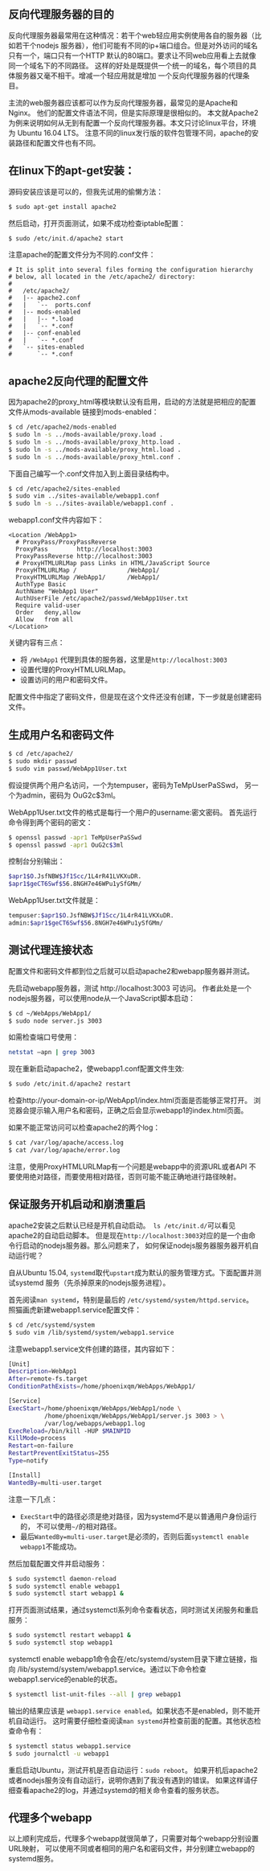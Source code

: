 
<!-- 搭建Apache2反向代理服务器 -->

## 反向代理服务器的目的

反向代理服务器最常用在这种情况：若干个web轻应用实例使用各自的服务器（比如若干个nodejs
服务器），他们可能有不同的ip+端口组合。但是对外访问的域名只有一个，端口只有一个HTTP
默认的80端口。要求让不同web应用看上去就像同一个域名下的不同路径。
这样的好处是既提供一个统一的域名，每个项目的具体服务器又毫不相干。增减一个轻应用就是增加
一个反向代理服务器的代理条目。

主流的web服务器应该都可以作为反向代理服务器，最常见的是Apache和Nginx。
他们的配置文件语法不同，但是实际原理是很相似的。
本文就Apache2为例来说明如何从无到有配置一个反向代理服务器。本文只讨论linux平台，环境为
Ubuntu 16.04 LTS。
注意不同的linux发行版的软件包管理不同，apache的安装路径和配置文件也有不同。

## 在linux下的apt-get安装：

源码安装应该是可以的，但我先试用的偷懒方法：

```sh
$ sudo apt-get install apache2
```

然后启动，打开页面测试，如果不成功检查iptable配置：
```sh
$ sudo /etc/init.d/apache2 start
```
注意apache的配置文件分为不同的.conf文件：
```
# It is split into several files forming the configuration hierarchy
# below, all located in the /etc/apache2/ directory:
#
#   /etc/apache2/
#   |-- apache2.conf
#   |   `--  ports.conf
#   |-- mods-enabled
#   |   |-- *.load
#   |   `-- *.conf
#   |-- conf-enabled
#   |   `-- *.conf
#   `-- sites-enabled
#       `-- *.conf
```


## apache2反向代理的配置文件


因为apache2的proxy_html等模块默认没有启用，启动的方法就是把相应的配置文件从mods-available
链接到mods-enabled：

```sh
$ cd /etc/apache2/mods-enabled
$ sudo ln -s ../mods-available/proxy.load .
$ sudo ln -s ../mods-available/proxy_http.load .
$ sudo ln -s ../mods-available/proxy_html.load .
$ sudo ln -s ../mods-available/proxy_html.conf .
```

下面自己编写一个.conf文件加入到上面目录结构中。
```sh
$ cd /etc/apache2/sites-enabled
$ sudo vim ../sites-available/webapp1.conf
$ sudo ln -s ../sites-available/webapp1.conf .
```
webapp1.conf文件内容如下：
```
<Location /WebApp1>
  # ProxyPass/ProxyPassReverse
  ProxyPass        http://localhost:3003
  ProxyPassReverse http://localhost:3003
  # ProxyHTMLURLMap pass Links in HTML/JavaScript Source
  ProxyHTMLURLMap /              /WebApp1/
  ProxyHTMLURLMap /WebApp1/      /WebApp1/
  AuthType Basic
  AuthName "WebApp1 User"
  AuthUserFile /etc/apache2/passwd/WebApp1User.txt
  Require valid-user
  Order   deny,allow
  Allow   from all
</Location>
```
关键内容有三点：
 - 将 ```/WebApp1``` 代理到具体的服务器，这里是```http://localhost:3003```
 - 设置代理的ProxyHTMLURLMap。
 - 设置访问的用户和密码文件。

配置文件中指定了密码文件，但是现在这个文件还没有创建，下一步就是创建密码文件。

## 生成用户名和密码文件

```sh
$ cd /etc/apache2/
$ sudo mkdir passwd
$ sudo vim passwd/WebApp1User.txt
```

假设提供两个用户名访问，一个为tempuser，密码为TeMpUserPaSSwd，
另一个为admin，密码为 OuG2c$3ml。

WebApp1User.txt文件的格式是每行一个用户的username:密文密码。
首先运行命令得到两个密码的密文：
```sh
$ openssl passwd -apr1 TeMpUserPaSSwd
$ openssl passwd -apr1 OuG2c$3ml
```
控制台分别输出：
```sh
$apr1$O.JsfNBW$Jf1Scc/1L4rR41LVKXuDR.
$apr1$geCT6Swf$56.8NGH7e46WPu1ySfGMm/
```

WebApp1User.txt文件就是：
```sh
tempuser:$apr1$O.JsfNBW$Jf1Scc/1L4rR41LVKXuDR.
admin:$apr1$geCT6Swf$56.8NGH7e46WPu1ySfGMm/
```

## 测试代理连接状态

配置文件和密码文件都到位之后就可以启动apache2和webapp服务器并测试。

先启动webapp服务器，测试 http://localhost:3003 可访问。
作者此处是一个nodejs服务器，可以使用node从一个JavaScript脚本启动：
```sh
$ cd ~/WebApps/WebApp1/
$ sudo node server.js 3003
```

如需检查端口号使用：
```sh
netstat –apn | grep 3003
```

现在重新启动apache2，使webapp1.conf配置文件生效:
```sh
$ sudo /etc/init.d/apache2 restart
```

检查http://your-domain-or-ip/WebApp1/index.html页面是否能够正常打开。
浏览器会提示输入用户名和密码，正确之后会显示webapp1的index.html页面。

如果不能正常访问可以检查apache2的两个log：
```sh
$ cat /var/log/apache/access.log
$ cat /var/log/apache/error.log
```
注意，使用ProxyHTMLURLMap有一个问题是webapp中的资源URL或者API
不要使用绝对路径，而要使用相对路径，否则可能不能正确地进行路径映射。

## 保证服务开机启动和崩溃重启

<!--- 如果要添加为开机启动执行的脚本文件，可先将脚本复制或者软连接到/etc/init.d/目录下，
然后用：update-rc.d xxx defaults NN命令(NN为启动顺序)，将脚本添加到初始化执行的队列中去。
注意如果脚本需要用到网络，则NN需设置一个比较大的数字，如99。但是，
这种方式不能达到崩溃重启的效果。目前最推荐的方式是upstart自动重启。 -->


apache2安装之后默认已经是开机自动启动。``` ls /etc/init.d/```可以看见apache2的自动启动脚本。
但是现在```http://localhost:3003```对应的是一个由命令行启动的nodejs服务器。那么问题来了，
如何保证nodejs服务器服务器开机自动运行呢？

自从Ubuntu 15.04, ```systemd```取代```upstart```成为默认的服务管理方式。下面配置并测试systemd
服务（先杀掉原来的nodejs服务进程）。

首先阅读```man systemd```，特别是最后的 ```/etc/systemd/system/httpd.service```。
照猫画虎新建webapp1.service配置文件：

```sh
$ cd /etc/systemd/system 
$ sudo vim /lib/systemd/system/webapp1.service
```
注意webapp1.service文件创建的路径，其内容如下：

```sh
[Unit]
Description=WebApp1
After=remote-fs.target
ConditionPathExists=/home/phoenixqm/WebApps/WebApp1/

[Service]
ExecStart=/home/phoenixqm/WebApps/WebApp1/node \
		  /home/phoenixqm/WebApps/WebApp1/server.js 3003 > \
		  /var/log/webapps/webapp1.log
ExecReload=/bin/kill -HUP $MAINPID
KillMode=process
Restart=on-failure
RestartPreventExitStatus=255
Type=notify

[Install]
WantedBy=multi-user.target

```

注意一下几点：
 - ```ExecStart```中的路径必须是绝对路径，因为systemd不是以普通用户身份运行的，
 不可以使用```~/```的相对路径。
 - 最后```WantedBy=multi-user.target```是必须的，否则后面```systemctl enable webapp1```不能成功。
 
 
然后加载配置文件并启动服务：

```sh
$ sudo systemctl daemon-reload
$ sudo systemctl enable webapp1
$ sudo systemctl start webapp1 &
```
打开页面测试结果，通过systemctl系列命令查看状态，同时测试关闭服务和重启服务：

```sh
$ sudo systemctl restart webapp1 &
$ sudo systemctl stop webapp1
```
systemctl enable webapp1命令会在/etc/systemd/system目录下建立链接，指向
/lib/systemd/system/webapp1.service。通过以下命令检查webapp1.service的enable的状态。

```sh
$ systemctl list-unit-files --all | grep webapp1
```

输出的结果应该是 ```webapp1.service enabled```。如果状态不是enabled，则不能开机自动运行。
这时需要仔细检查阅读```man systemd```并检查前面的配置。其他状态检查命令有：

```sh
$ systemctl status webapp1.service
$ sudo journalctl -u webapp1
```

重启启动Ubuntu，测试开机是否自动运行：```sudo reboot```。 如果开机后apache2或者nodejs服务没有自动运行，说明你遇到了我没有遇到的错误。
如果这样请仔细查看apache2的log，并通过systemd的相关命令查看的服务状态。


## 代理多个webapp

以上顺利完成后，代理多个webapp就很简单了，只需要对每个webapp分别设置URL映射，
可以使用不同或者相同的用户名和密码文件，并分别建立webapp的systemd服务。


